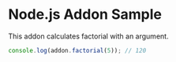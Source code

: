 # Node.js Addon Sample
This addon calculates factorial with an argument.

```js
console.log(addon.factorial(5)); // 120
```
